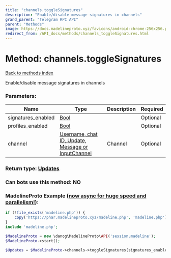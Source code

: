 ```yaml
---
title: "channels.toggleSignatures"
description: "Enable/disable message signatures in channels"
grand_parent: "Telegram RPC API"
parent: "Methods"
image: https://docs.madelineproto.xyz/favicons/android-chrome-256x256.png
redirect_from: /API_docs/methods/channels_toggleSignatures.html
---
```

# Method: channels.toggleSignatures
[Back to methods index](index.html)



Enable/disable message signatures in channels

### Parameters:

| Name     |    Type       | Description | Required |
|----------|---------------|-------------|----------|
|signatures\_enabled|[Bool](/API_docs/types/Bool.html) |  | Optional|
|profiles\_enabled|[Bool](/API_docs/types/Bool.html) |  | Optional|
|channel|[Username, chat ID, Update, Message or InputChannel](/API_docs/types/InputChannel.html) | Channel | Optional|


### Return type: [Updates](/API_docs/types/Updates.html)

### Can bots use this method: **NO**


### MadelineProto Example ([now async for huge speed and parallelism!](https://docs.madelineproto.xyz/docs/ASYNC.html)):


```php
if (!file_exists('madeline.php')) {
    copy('https://phar.madelineproto.xyz/madeline.php', 'madeline.php');
}
include 'madeline.php';

$MadelineProto = new \danog\MadelineProto\API('session.madeline');
$MadelineProto->start();

$Updates = $MadelineProto->channels->toggleSignatures(signatures_enabled: $Bool, profiles_enabled: $Bool, channel: $InputChannel, );
```

